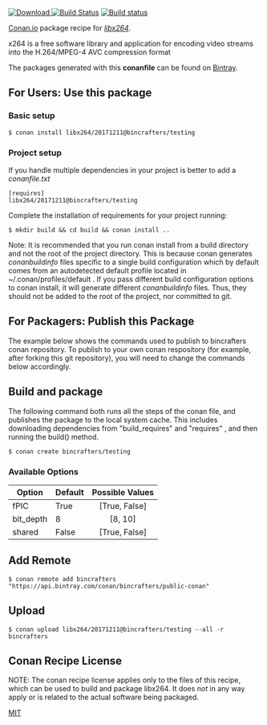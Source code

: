 [![Download](https://api.bintray.com/packages/bincrafters/public-conan/libx264%3Abincrafters/images/download.svg) ](https://bintray.com/bincrafters/public-conan/libx264%3Abincrafters/_latestVersion)
[![Build Status](https://travis-ci.com/bincrafters/conan-libx264.svg?branch=testing%2F20171211)](https://travis-ci.com/bincrafters/conan-libx264)
[![Build status](https://ci.appveyor.com/api/projects/status/github/bincrafters/conan-libx264?branch=testing%2F20171211&svg=true)](https://ci.appveyor.com/project/bincrafters/conan-libx264)

[Conan.io](https://conan.io) package recipe for [*libx264*](https://www.videolan.org/developers/x264.html).

x264 is a free software library and application for encoding video streams into the H.264/MPEG-4 AVC compression format

The packages generated with this **conanfile** can be found on [Bintray](https://bintray.com/bincrafters/public-conan/libx264%3Abincrafters).

## For Users: Use this package

### Basic setup

    $ conan install libx264/20171211@bincrafters/testing

### Project setup

If you handle multiple dependencies in your project is better to add a *conanfile.txt*

    [requires]
    libx264/20171211@bincrafters/testing


Complete the installation of requirements for your project running:

    $ mkdir build && cd build && conan install ..

Note: It is recommended that you run conan install from a build directory and not the root of the project directory.  This is because conan generates *conanbuildinfo* files specific to a single build configuration which by default comes from an autodetected default profile located in ~/.conan/profiles/default .  If you pass different build configuration options to conan install, it will generate different *conanbuildinfo* files.  Thus, they should not be added to the root of the project, nor committed to git.

## For Packagers: Publish this Package

The example below shows the commands used to publish to bincrafters conan repository. To publish to your own conan respository (for example, after forking this git repository), you will need to change the commands below accordingly.

## Build and package

The following command both runs all the steps of the conan file, and publishes the package to the local system cache.  This includes downloading dependencies from "build_requires" and "requires" , and then running the build() method.

    $ conan create bincrafters/testing


### Available Options
| Option        | Default | Possible Values  |
| ------------- |:----------------- |:------------:|
| fPIC      | True |  [True, False] |
| bit_depth      | 8 |  [8, 10] |
| shared      | False |  [True, False] |

## Add Remote

    $ conan remote add bincrafters "https://api.bintray.com/conan/bincrafters/public-conan"

## Upload

    $ conan upload libx264/20171211@bincrafters/testing --all -r bincrafters


## Conan Recipe License

NOTE: The conan recipe license applies only to the files of this recipe, which can be used to build and package libx264.
It does *not* in any way apply or is related to the actual software being packaged.

[MIT](https://github.com/bincrafters/conan-libx264.git/blob/testing/20171211/LICENSE)

